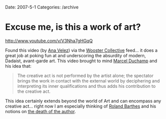 Date: 2007-5-1
Categories: /archive

# Excuse me, is this a work of art?

http://www.youtube.com/v/V3Nha7gHGqQ

Found this video (by <a href="http://www.youtube.com/anavelez76">Ana Velez</a>) via the <a href="http://woostercollective.com">Wooster Collective</a> feed... it does a great job at poking fun at and underscoring the absurdity of modern, Dadaist, avant-garde art. This video brought to mind <a href="http://en.wikipedia.org/wiki/Marcel_Duchamp">Marcel Duchamp</a> and his idea that:

<blockquote>The creative act is not performed by the artist alone; the spectator brings the work in contact with the external world by deciphering and interpreting its inner qualifications and thus adds his contribution to the creative act.</blockquote>

This idea certainly extends beyond the world of Art and can encompass any creative act... right now I am especially thinking of <a href="http://en.wikipedia.org/wiki/Roland_Barthes">Roland Barthes</a> and his notions on <a href="http://en.wikipedia.org/wiki/The_Death_of_the_Author">the death of the author</a>.
